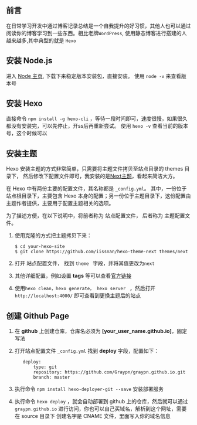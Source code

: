 ## 前言
在日常学习开发中通过博客记录总结是一个自我提升的好习惯，其他人也可以通过阅读你的博客学习到一些东西。相比老牌`WordPress`, 使用静态博客进行搭建的人越来越多,其中典型的就是 `Hexo`

## 安装 Node.js
进入 [Node 主页](https://nodejs.org/en/), 下载下来稳定版本安装包，直接安装。
使用 `node -v` 来查看版本号

## 安装 Hexo
直接命令 `npm install -g hexo-cli` ，等待一段时间即可，速度很慢，如果很久都没有安装完，可以先停止，开ss后再重新尝试。
使用 `hexo -v` 查看当前的版本号，这个时候可以
## 安装主题
Hexo 安装主题的方式非常简单，只需要将主题文件拷贝至站点目录的 themes 目录下， 然后修改下配置文件即可，我安装的是[Next主题](https://github.com/iissnan/hexo-theme-next)，看起来简洁大方。

在 Hexo 中有两份主要的配置文件，其名称都是 `_config.yml`。 其中，一份位于站点根目录下，主要包含 Hexo 本身的配置；另一份位于主题目录下，这份配置由主题作者提供，主要用于配置主题相关的选项。

为了描述方便，在以下说明中，将前者称为 站点配置文件， 后者称为 主题配置文件。

1. 使用克隆的方式把主题拷贝下来：

    ```
    $ cd your-hexo-site
    $ git clone https://github.com/iissnan/hexo-theme-next themes/next
    ```

2. 打开 站点配置文件， 找到 `theme ` 字段，并将其值更改为`next`

3. 其他详细配置，例如设置 **tags** 等可以查看[官方链接](http://theme-next.iissnan.com/getting-started.html)

4. 使用`hexo clean，hexo generate， hexo server ` ，然后打开 `http://localhost:4000/` 即可查看到更换主题后的站点

## 创建 Github Page
1. 在 **github** 上创建仓库，仓库名必须为 **[your_user_name.github.io]**，固定写法

2. 打开站点配置文件 `_config.yml` 找到 **deploy** 字段，配置如下：

    ```
       deploy:
           type: git
           repository: https://github.com/Graypn/graypn.github.io.git
           branch: master
    ```

3. 执行命令 `npm install hexo-deployer-git --save` 安装部署服务
4. 执行命令 `hexo deploy` ，就会自动部署到 github 上的仓库，然后就可以通过 `graypn.github.io` 进行访问，你也可以自己买域名，解析到这个网址，需要在 source 目录下 创建名字是 CNAME 文件，里面写入你的域名信息
